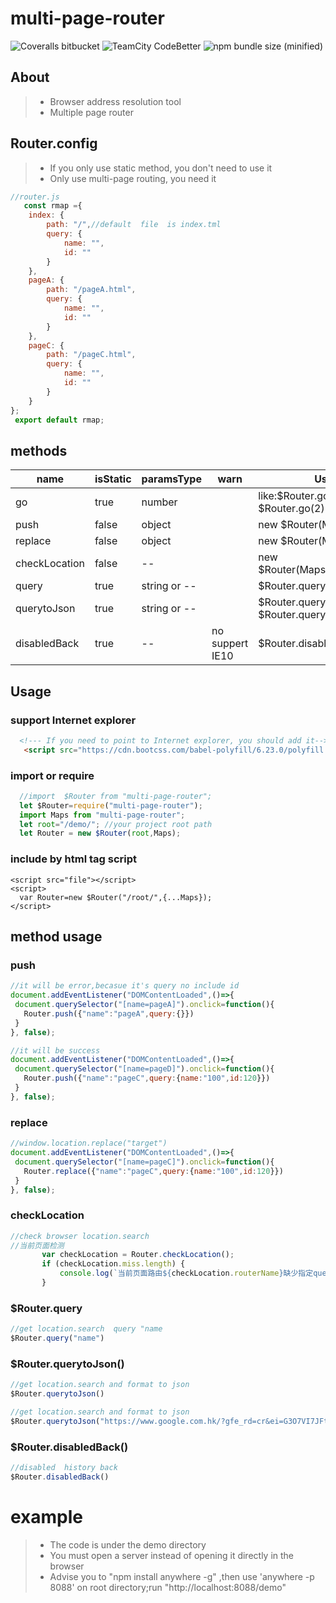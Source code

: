 
# multi-page-router

![Coveralls bitbucket](https://img.shields.io/coveralls/bitbucket/pyKLIP/pyklip.svg)
![TeamCity CodeBetter](https://img.shields.io/teamcity/codebetter/bt428.svg)
![npm bundle size (minified)](https://img.shields.io/bundlephobia/min/react.svg)


## About

> * Browser address resolution tool
> * Multiple page router

## Router.config

> * If you only use static method, you don't need to use it
> * Only use multi-page routing, you need it

```javascript
//router.js
   const rmap ={
	index: {
        path: "/",//default  file  is index.tml
        query: {
            name: "",
            id: ""
        }
    },
    pageA: {
        path: "/pageA.html",
        query: {
            name: "",
            id: ""
        }
    },
    pageC: {
        path: "/pageC.html",
        query: {
            name: "",
            id: ""
        }
    }
};
 export default rmap;

```
## methods

|    name       | isStatic |  paramsType        | warn            | Usage|
| ----------    | ---      |   ---          | ---                 | ---|
| go            |  true    |   number       |                     | like:$Router.go(-1) or $Router.go(2)  |
| push          |  false   |   object       |                     | new $Router(Maps).push|
| replace       |  false   |   object       |                     | new $Router(Maps).replace|
| checkLocation |  false   |     --         |                     | new $Router(Maps).checkLocation|
| query         |  true    | string or --   |                     | $Router.query("name")|
| querytoJson   |  true    |   string or -- |                     | $Router.querytoJson()  or  $Router.querytoJson("url")|
| disabledBack  |  true    |       --       |  no suppert IE10    |  $Router.disabledBack() |

##  Usage

### support  Internet explorer

```html
  <!--- If you need to point to Internet explorer, you should add it-->
   <script src="https://cdn.bootcss.com/babel-polyfill/6.23.0/polyfill.js"></script>
```

### import  or  require
```javascript
  //import  $Router from "multi-page-router";
  let $Router=require("multi-page-router");
  import Maps from "multi-page-router";
  let root="/demo/"; //your project root path
  let Router = new $Router(root,Maps);

```

### include  by  html tag script 
```
<script src="file"></script>
<script>
  var Router=new $Router("/root/",{...Maps});
</script>
```

## method usage

### push

 ```javascript 
//it will be error,becasue it's query no include id
document.addEventListener("DOMContentLoaded",()=>{
  document.querySelector("[name=pageA]").onclick=function(){
    Router.push({"name":"pageA",query:{}})
  }
}, false);

```


 ```javascript
//it will be success
document.addEventListener("DOMContentLoaded",()=>{
  document.querySelector("[name=pageD]").onclick=function(){
    Router.push({"name":"pageC",query:{name:"100",id:120}})
  }
}, false);

```
### replace

 ```javascript
//window.location.replace("target")
document.addEventListener("DOMContentLoaded",()=>{
  document.querySelector("[name=pageC]").onclick=function(){
    Router.replace({"name":"pageC",query:{name:"100",id:120}})
  }
}, false);

```
### checkLocation
 ```javascript
//check browser location.search
 //当前页面检测
        var checkLocation = Router.checkLocation();
        if (checkLocation.miss.length) {
            console.log(`当前页面路由${checkLocation.routerName}缺少指定query:${checkLocation.miss.join(",")},它应该包含内容${JSON.stringify(checkLocation.routerQueryConfig)}`)
        }
```
### $Router.query

```javascript
//get location.search  query "name
$Router.query("name")

```
### $Router.querytoJson()

```javascript
//get location.search and format to json
$Router.querytoJson()

```
```javascript
//get location.search and format to json
$Router.querytoJson("https://www.google.com.hk/?gfe_rd=cr&ei=G3O7VI7JFtbF0ASc54DoAQ")
```
### $Router.disabledBack()

```javascript
//disabled  history back
$Router.disabledBack()

```

# example

> * The  code is under the demo directory
> * You must open a server instead of opening it directly in the browser
> *  Advise you to "npm install anywhere -g" ,then use  'anywhere -p 8088'  on  root directory;run "http://localhost:8088/demo"